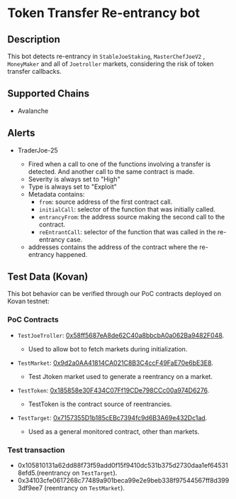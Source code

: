 # Token Transfer Re-entrancy bot

## Description

This bot detects re-entrancy in `StableJoeStaking`, `MasterChefJoeV2` , `MoneyMaker` and all of `Joetroller` markets, considering the risk of token transfer callbacks.

## Supported Chains

- Avalanche

## Alerts

- TraderJoe-25

  - Fired when a call to one of the functions involving a transfer is detected. And another call to the same contract is made.
  - Severity is always set to "High"
  - Type is always set to "Exploit"
  - Metadata contains:
    - `from`: source address of the first contract call.
    - `initialCall`: selector of the function that was initially called.
    - `entrancyFrom`: the address source making the second call to the contract.
    - `reEntrantCall`: selector of the function that was called in the re-entrancy case.
  - addresses contains the address of the contract where the re-entrancy happened.

## Test Data (Kovan)

This bot behavior can be verified through our PoC contracts deployed on Kovan testnet:

### PoC Contracts

- `TestJoeTroller`: [0x58ff5687eA8de62C40a8bbcbA0a062Ba9482F048](https://kovan.etherscan.io/address/0x58ff5687eA8de62C40a8bbcbA0a062Ba9482F048).

  - Used to allow bot to fetch markets during initialization.

- `TestMarket`: [0x9d2a0AA41814CA021C8B3C4ccF49FaE70e6bE3E8](https://kovan.etherscan.io/address/0x9d2a0AA41814CA021C8B3C4ccF49FaE70e6bE3E8).

  - Test Jtoken market used to generate a reentrancy on a market.

- `TestToken`: [0x185858e30F434C07Ff19CDe798CCc00a974D6276](https://kovan.etherscan.io/address/0x185858e30F434C07Ff19CDe798CCc00a974D6276).

  - TestToken is the contract source of reentrancies.

- `TestTarget`: [0x7157355D1b185cEBc7394fc9d6B3A69e432Dc1ad](https://kovan.etherscan.io/address/0x7157355D1b185cEBc7394fc9d6B3A69e432Dc1ad).

  - Used as a general monitored contract, other than markets.

### Test transaction

- 0x105810131a62dd88f73f59add0f15f9410dc531b375d2730daa1ef645318efd5.(reentrancy on `TestTarget`).
- 0x34103cfe0617268c77489a901beca99e2e9beb338f97544567ff8d3993df9ee7 (reentrancy on `TestMarket`).
